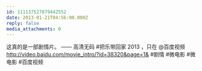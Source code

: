 ```yaml
---
id: 111137527879442552
date: 2013-01-21T04:56:00.000Z
reply: false
media_attachments: 0
---
```


这真的是一部剧情片。 —— 高清无码 #把乐带回家 2013 ，只在 @百度视频 http://video.baidu.com/movie_intro/?id=38320&page=1& #剧情 #微电影 #微电影 #百度视频 

